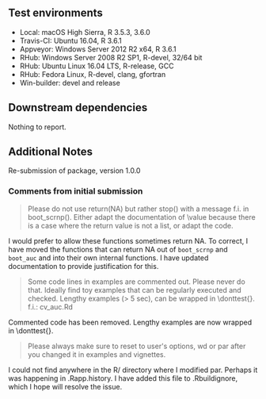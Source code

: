 ## Test environments
* Local: macOS High Sierra, R 3.5.3, 3.6.0
* Travis-CI: Ubuntu 16.04, R 3.6.1
* Appveyor: Windows Server 2012 R2 x64, R 3.6.1
* RHub: Windows Server 2008 R2 SP1, R-devel, 32/64 bit
* RHub: Ubuntu Linux 16.04 LTS, R-release, GCC 
* RHub: Fedora Linux, R-devel, clang, gfortran
* Win-builder: devel and release

## Downstream dependencies
Nothing to report.

## Additional Notes
Re-submission of package, version 1.0.0

### Comments from initial submission
> Please do not use return(NA) but rather stop() with a message f.i. in
	boot_scrnp(). Either adapt the documentation of \value because there is a case
	where the return value is not a list, or adapt the code.

I would prefer to allow these functions sometimes return NA. To correct, I have
moved the functions that can return NA out of `boot_scrnp` and `boot_auc`
and into their own internal functions. I have updated documentation to provide
justification for this. 

> Some code lines in examples are commented out. Please never do that. Ideally
	find toy examples that can be regularly executed and checked. Lengthy examples 
	(> 5 sec), can be wrapped in \donttest{}. f.i.: cv_auc.Rd

Commented code has been removed. Lengthy examples are now wrapped in \donttest{}.

> Please always make sure to reset to user's options, wd or par after you
	changed it in examples and vignettes. 

I could not find anywhere in the R/ directory where I modified par. Perhaps it
was happening in .Rapp.history. I have added this file to .Rbuildignore, which
I hope will resolve the issue. 